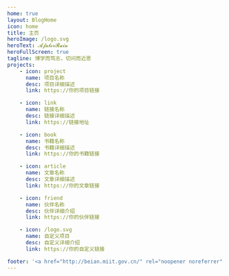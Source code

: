 ```yaml
---
home: true
layout: BlogHome
icon: home
title: 主页
heroImage: /logo.svg
heroText: 𝓐𝓯𝓪𝓽𝓮𝓻𝓡𝓪𝓲𝓷
heroFullScreen: true
tagline: 博学而笃志，切问而近思
projects:
    - icon: project
      name: 项目名称
      desc: 项目详细描述
      link: https://你的项目链接

    - icon: link
      name: 链接名称
      desc: 链接详细描述
      link: https://链接地址

    - icon: book
      name: 书籍名称
      desc: 书籍详细描述
      link: https://你的书籍链接

    - icon: article
      name: 文章名称
      desc: 文章详细描述
      link: https://你的文章链接

    - icon: friend
      name: 伙伴名称
      desc: 伙伴详细介绍
      link: https://你的伙伴链接

    - icon: /logo.svg
      name: 自定义项目
      desc: 自定义详细介绍
      link: https://你的自定义链接

footer: '<a href="http://beian.miit.gov.cn/" rel="noopener noreferrer" target="_blank">备案号: 湘ICP备2022012433号</a> | <a href="/about/site.html">关于网站</a>'
---
```

